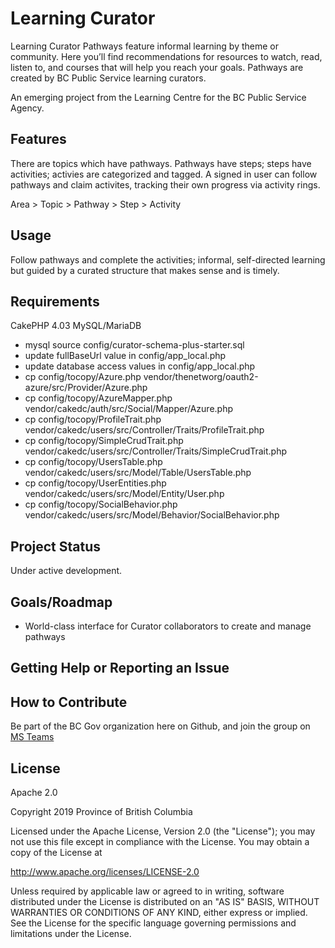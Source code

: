 # Learning Curator

Learning Curator Pathways feature informal learning by theme or community. Here you’ll find recommendations for resources to watch, read, listen to, and courses that will help you reach your goals. Pathways are created by BC Public Service learning curators. 

An emerging project from the Learning Centre for the BC Public Service Agency.

## Features

There are topics which have pathways. Pathways have steps; steps have activities; activies are categorized and tagged. A signed in user can follow pathways and claim activites, tracking their own progress via activity rings.

Area > Topic > Pathway > Step > Activity 

## Usage
Follow pathways and complete the activities; informal, self-directed learning but guided by a curated structure that makes sense and is timely.

## Requirements

CakePHP 4.03
MySQL/MariaDB

- mysql source config/curator-schema-plus-starter.sql
- update fullBaseUrl value in config/app_local.php
- update database access values in config/app_local.php
- cp config/tocopy/Azure.php vendor/thenetworg/oauth2-azure/src/Provider/Azure.php
- cp config/tocopy/AzureMapper.php vendor/cakedc/auth/src/Social/Mapper/Azure.php
- cp config/tocopy/ProfileTrait.php vendor/cakedc/users/src/Controller/Traits/ProfileTrait.php
- cp config/tocopy/SimpleCrudTrait.php vendor/cakedc/users/src/Controller/Traits/SimpleCrudTrait.php
- cp config/tocopy/UsersTable.php vendor/cakedc/users/src/Model/Table/UsersTable.php
- cp config/tocopy/UserEntities.php vendor/cakedc/users/src/Model/Entity/User.php
- cp config/tocopy/SocialBehavior.php vendor/cakedc/users/src/Model/Behavior/SocialBehavior.php

## Project Status

Under active development.

## Goals/Roadmap

- World-class interface for Curator collaborators to create and manage pathways

## Getting Help or Reporting an Issue

## How to Contribute

Be part of the BC Gov organization here on Github, and join the group on [MS Teams](https://teams.microsoft.com/l/team/19%3a806e7ba6694e4bb1865bd3263084f80f%40thread.tacv2/conversations?groupId=08283480-3b33-45cd-ab68-0c9d6ede80e0&tenantId=6fdb5200-3d0d-4a8a-b036-d3685e359adc) 

## License
Apache 2.0

Copyright 2019 Province of British Columbia

Licensed under the Apache License, Version 2.0 (the "License");
you may not use this file except in compliance with the License.
You may obtain a copy of the License at 

http://www.apache.org/licenses/LICENSE-2.0

Unless required by applicable law or agreed to in writing, software
distributed under the License is distributed on an "AS IS" BASIS,
WITHOUT WARRANTIES OR CONDITIONS OF ANY KIND, either express or implied.
See the License for the specific language governing permissions and
limitations under the License.
